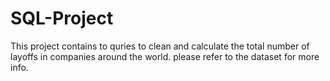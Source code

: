 # SQL-Project

This project contains to quries to clean and calculate the total number of layoffs in companies around the world. please refer to the dataset for more info.
